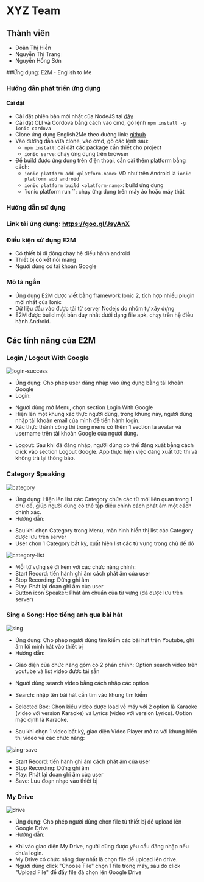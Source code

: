 # XYZ Team

## Thành viên
- Doãn Thị Hiền
- Nguyễn Thị Trang
- Nguyễn Hồng Sơn

##Ứng dụng: E2M - English to Me

### Hướng dẫn phát triển ứng dụng
#### Cài đặt
- Cài đặt phiên bản mới nhất của NodeJS tại [đây](https://nodejs.org/en/download/)
- Cài đặt CLI và Cordova bằng cách vào cmd, gõ lệnh 
`npm install -g ionic cordova`
- Clone ứng dụng English2Me theo đường link: [github](https://github.com/trangnt58/int3507-2016/tree/master/xyz/speaking-skills)
- Vào đường dẫn vừa clone, vào cmd, gõ các lệnh sau:
  + `npm install`: cài đặt các package cần thiết cho project
  + `ionic serve`: chạy ứng dụng trên browser
- Để build được ứng dụng trên điện thoại, cần cài thêm platform bằng cách:
  + `ionic platform add <platform-name>`
  VD như trên Android là `ionic platform add android`
  + `ionic platform build <platform-name>`: build ứng dụng
  + `ionic platform run <platform-name>``: chạy ứng dụng trên máy ảo hoặc máy thật

### Hướng dẫn sử dụng
### Link tải ứng dụng: https://goo.gl/JsyAnX

### Điều kiện sử dụng E2M
- Có thiết bị di động chạy hệ điều hành android
- Thiết bị có kết nối mạng
- Người dùng có tài khoản Google

### Mô tả ngắn
- Ứng dụng E2M được viết bằng framework Ionic 2, tích hợp nhiều plugin mới nhất của Ionic
- Dữ liệu đầu vào được tải từ server Nodejs do nhóm tự xây dựng
- E2M được build một bản duy nhất dưới dạng file apk, chạy trên hệ điều hành Android.

## Các tính năng của  E2M

### Login / Logout With Google

 ![login-success](https://raw.githubusercontent.com/trangnt58/int3507-2016/master/xyz/speaking-skills/docs/images/login-success.JPG)
 
- Ứng dụng: Cho phép user đăng nhập vào ứng dụng bằng tài khoản Google
- Login:
 + Người dùng mở Menu, chọn section Login With Google 
 + Hiện lên một khung xác thực người dùng, trong khung này, người dùng nhập tài khoản email của mình để tiến hành login.
 + Xác thực thành công thì trong menu có thêm 1 section là avatar và username trên tài khoản Google của người dùng.
- Logout: Sau khi đã đăng nhập, người dùng có thể đăng xuất bằng cách click vào section Logout Google. App thực hiện việc đăng xuất tức thì và không trả lại thông báo.

### Category Speaking

![category](https://raw.githubusercontent.com/trangnt58/int3507-2016/master/xyz/speaking-skills/docs/images/category.JPG)

- Ứng dụng: Hiện lên list các Category chứa các từ mới liên quan trong 1 chủ đề, giúp người dùng có thể tập điều chỉnh cách phát âm một cách chính xác.
- Hướng dẫn:
 + Sau khi chọn Category trong Menu, màn hình hiển thị list các Category được lưu trên server
 + User chọn 1 Category bất kỳ, xuất hiện list các từ vựng trong chủ đề đó
 
 ![category-list](https://raw.githubusercontent.com/trangnt58/int3507-2016/master/xyz/speaking-skills/docs/images/category-list.JPG)
 
 + Mỗi từ vựng sẽ đi kèm với các chức năng chính: 
  + Start Record: tiến hành ghi âm cách phát âm của user
  + Stop Recording: Dừng ghi âm
  + Play: Phát lại đoạn ghi âm của user
  + Button icon Speaker: Phát âm chuẩn của từ vựng (đã được lưu trên server)
 
### Sing a Song: Học tiếng anh qua bài hát
![sing](https://raw.githubusercontent.com/trangnt58/int3507-2016/master/xyz/speaking-skills/docs/images/sing.JPG)

- Ứng dụng: Cho phép người dùng tìm kiếm các bài hát trên Youtube, ghi âm lời mình hát vào thiết bị
- Hướng dẫn:
 + Giao diện của chức năng gồm có 2 phần chính: Option search video trên youtube và list video được tải sẵn
 + Người dùng search video bằng cách nhập các option
  + Search: nhập tên bài hát cần tìm vào khung tìm kiếm
  + Selected Box: Chọn kiểu video được load về máy với 2 option là Karaoke (video với version Karaoke) và Lyrics (video với version Lyrics). Option mặc định là Karaoke.
  
 + Sau khi chọn 1 video bất kỳ, giao diện Video Player mở ra với khung hiển thị video và các chức năng:
 
 ![sing-save](https://raw.githubusercontent.com/trangnt58/int3507-2016/master/xyz/speaking-skills/docs/images/sing-save.JPG)
 
  + Start Record: tiến hành ghi âm cách phát âm của user
  + Stop Recording: Dừng ghi âm
  + Play: Phát lại đoạn ghi âm của user
  + Save: Lưu đoạn nhạc vào thiết bị
 
### My Drive

![drive](https://raw.githubusercontent.com/trangnt58/int3507-2016/master/xyz/speaking-skills/docs/images/drive.JPG)

- Ứng dụng: Cho phép người dùng chọn file từ thiết bị để upload lên Google Drive
- Hướng dẫn:
 + Khi vào giao diện My Drive, người dùng được yêu cầu đăng nhập nếu chưa login.
 + My Drive có chức năng duy nhất là chọn file để upload lên drive.
 + Người dùng click "Choose File" chọn 1 file trong máy, sau đó click "Upload File" để đẩy file đã chọn lên Google Drive
